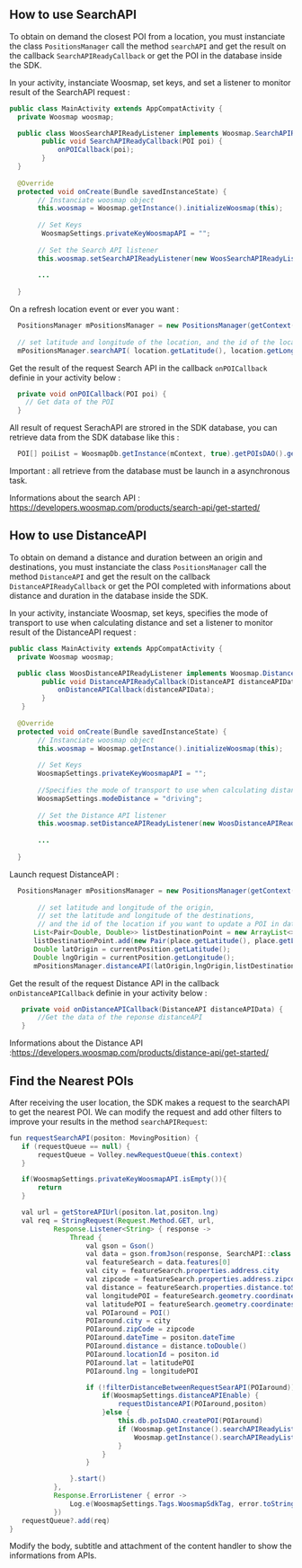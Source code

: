 ﻿
## How to use SearchAPI 

To obtain on demand the closest POI from a location, you must instanciate the class `PositionsManager` call the method `searchAPI` and get the result on the callback `SearchAPIReadyCallback` or get the POI in the database inside the SDK. 

In your activity, instanciate Woosmap, set keys, and set a listener to monitor result of the SearchAPI request :

```java
public class MainActivity extends AppCompatActivity {
  private Woosmap woosmap;

  public class WoosSearchAPIReadyListener implements Woosmap.SearchAPIReadyListener {
        public void SearchAPIReadyCallback(POI poi) {
            onPOICallback(poi);
        }
  }
  
  @Override
  protected void onCreate(Bundle savedInstanceState) {
       // Instanciate woosmap object
       this.woosmap = Woosmap.getInstance().initializeWoosmap(this);
       
       // Set Keys
        WoosmapSettings.privateKeyWoosmapAPI = "";
       
       // Set the Search API listener 
       this.woosmap.setSearchAPIReadyListener(new WoosSearchAPIReadyListener());
       
       ...
       
  }
```
On a refresh location event or ever you want :

```java
  PositionsManager mPositionsManager = new PositionsManager(getContext(), WoosmapDb.getInstance(getContext(), true));
  
  // set latitude and longitude of the location, and the id of the location if you want to update a location in database of the SDK or you can set to 0 for the id location.
  mPositionsManager.searchAPI( location.getLatitude(), location.getLongitude(), location.getLocationId() );
```


Get the result of the request Search API in the callback `onPOICallback` definie in your activity below :

```java
  private void onPOICallback(POI poi) {
    // Get data of the POI
  }
```

All result of request SerachAPI are strored in the SDK database, you can retrieve data from the SDK database like this : 
```java
  POI[] poiList = WoosmapDb.getInstance(mContext, true).getPOIsDAO().getAllPOIs();
```
Important :  all retrieve from the database must be launch in a asynchronous task. 

Informations about the search API : https://developers.woosmap.com/products/search-api/get-started/

## How to use DistanceAPI 

To obtain on demand a distance and duration between an origin and destinations, you must instanciate the class `PositionsManager` call the method `DistanceAPI` and get the result on the callback `DistanceAPIReadyCallback` or get the POI completed with informations about distance and duration in the database inside the SDK. 

In your activity, instanciate Woosmap, set keys, specifies the mode of transport to use when calculating distance and set a listener to monitor result of the DistanceAPI request :
```java
public class MainActivity extends AppCompatActivity {
  private Woosmap woosmap;

  public class WoosDistanceAPIReadyListener implements Woosmap.DistanceAPIReadyListener {
        public void DistanceAPIReadyCallback(DistanceAPI distanceAPIData) {
            onDistanceAPICallback(distanceAPIData);
        }
   }
  
  @Override
  protected void onCreate(Bundle savedInstanceState) {
       // Instanciate woosmap object
       this.woosmap = Woosmap.getInstance().initializeWoosmap(this);
       
       // Set Keys
       WoosmapSettings.privateKeyWoosmapAPI = "";
       
       //Specifies the mode of transport to use when calculating distance. Valid values are "driving", "cycling", "walking". (if not specified default is driving)
       WoosmapSettings.modeDistance = "driving";
       
       // Set the Distance API listener 
       this.woosmap.setDistanceAPIReadyListener(new WoosDistanceAPIReadyListener());
       
       ...
       
  }
```

Launch request DistanceAPI :

```java
  PositionsManager mPositionsManager = new PositionsManager(getContext(), WoosmapDb.getInstance(getContext(), true));
  
       // set latitude and longitude of the origin, 
       // set the latitude and longitude of the destinations,
       // and the id of the location if you want to update a POI in database of the SDK or you can set to 0 for the id location.
      List<Pair<Double, Double>> listDestinationPoint = new ArrayList<>();
      listDestinationPoint.add(new Pair(place.getLatitude(), place.getLongitude()));
      Double latOrigin = currentPosition.getLatitude();
      Double lngOrigin = currentPosition.getLongitude();
      mPositionsManager.distanceAPI(latOrigin,lngOrigin,listDestinationPoint,place.getLocationId());
```

Get the result of the request Distance API in the callback `onDistanceAPICallback` definie in your activity below :

```java
   private void onDistanceAPICallback(DistanceAPI distanceAPIData) {
       //Get the data of the reponse distanceAPI
   }
```


Informations about the Distance API :https://developers.woosmap.com/products/distance-api/get-started/

## Find the Nearest POIs

After receiving the user location, the SDK makes a request to the searchAPI to get the nearest POI. We can modify the request and add other filters to improve your results in the method `searchAPIRequest`: 

 ```java
fun requestSearchAPI(positon: MovingPosition) {
    if (requestQueue == null) {
        requestQueue = Volley.newRequestQueue(this.context)
    }

    if(WoosmapSettings.privateKeyWoosmapAPI.isEmpty()){
        return
    }

    val url = getStoreAPIUrl(positon.lat,positon.lng)
    val req = StringRequest(Request.Method.GET, url,
            Response.Listener<String> { response ->
                Thread {
                    val gson = Gson()
                    val data = gson.fromJson(response, SearchAPI::class.java)
                    val featureSearch = data.features[0]
                    val city = featureSearch.properties.address.city
                    val zipcode = featureSearch.properties.address.zipcode
                    val distance = featureSearch.properties.distance.toString()
                    val longitudePOI = featureSearch.geometry.coordinates[0]
                    val latitudePOI = featureSearch.geometry.coordinates[1]
                    val POIaround = POI()
                    POIaround.city = city
                    POIaround.zipCode = zipcode
                    POIaround.dateTime = positon.dateTime
                    POIaround.distance = distance.toDouble()
                    POIaround.locationId = positon.id
                    POIaround.lat = latitudePOI
                    POIaround.lng = longitudePOI

                    if (!filterDistanceBetweenRequestSearAPI(POIaround)) {
                        if(WoosmapSettings.distanceAPIEnable) {
                            requestDistanceAPI(POIaround,positon)
                        }else {
                            this.db.poIsDAO.createPOI(POIaround)
                            if (Woosmap.getInstance().searchAPIReadyListener != null) {
                                Woosmap.getInstance().searchAPIReadyListener.SearchAPIReadyCallback(POIaround)
                            }
                        }
                    }

                }.start()
            },
            Response.ErrorListener { error ->
                Log.e(WoosmapSettings.Tags.WoosmapSdkTag, error.toString() + " search API")
            })
    requestQueue?.add(req)
}
```

Modify the body, subtitle and attachment of the content handler to show the informations from APIs.
